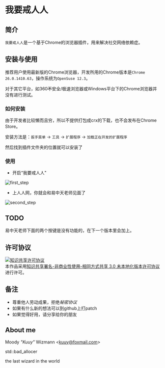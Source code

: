 # 我要戒人人

## 简介

``我要戒人人``是一个基于Chrome的浏览器插件，用来解决社交网络依赖症。

## 安装与使用

推荐用户使用最新版的Chrome浏览器，开发所用的Chrome版本是``Chrome 26.0.1410.63``，操作系统为``OpenSuse 12.3``。

对于其它平台，如360<del>不</del>安全/极速浏览器或Windows平台下的Chrome浏览器并没有进行测试。

### 如何安装

由于开发者比较懒而且穷，所以不提供打包成crx的下载，也不会发布在Chrome Store。

安装方法是：``扳手菜单`` -> ``工具`` -> ``扩展程序`` -> ``加载正在开发的扩展程序`` 

然后找到插件文件夹的位置就可以安装了

### 使用

* 开启“我要戒人人"

![first_step](http://fmn.rrimg.com/fmn064/20130416/1825/original_uTDO_47020000be3a118f.jpg)

* 上人人网，你就会和易中天老师见面了

![second_step](http://fmn.rrimg.com/fmn062/20130416/1800/original_hCX3_682f0000bd631191.jpg)

## TODO

易中天老师下面的两个按键是没有功能的，在下一个版本里会加上。


## 许可协议

<a rel="license" href="http://creativecommons.org/licenses/by-nc-sa/3.0/deed.zh"><img alt="知识共享许可协议" style="border-width:0" src="http://i.creativecommons.org/l/by-nc-sa/3.0/88x31.png" /></a><br />本作品采用<a rel="license" href="http://creativecommons.org/licenses/by-nc-sa/3.0/deed.zh">知识共享署名-非商业性使用-相同方式共享 3.0 未本地化版本许可协议</a>进行许可。

## 备注

* 尊重他人劳动成果，拒绝*秘密协议*
* 如果有什么新的想法可以到github上打patch
* 如果觉得好用，请分享给你的朋友

## About me

Moody _"Kuuy"_ Wizmann <<kuuy@foxmail.com>>

std::bad_allocer

the last wizard in the world


